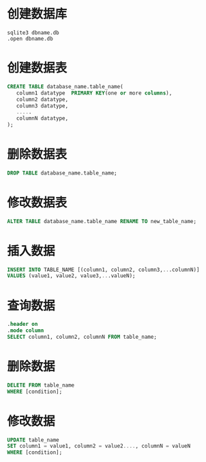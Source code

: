 # 创建数据库
```
sqlite3 dbname.db
.open dbname.db
```
# 创建数据表
```sql
CREATE TABLE database_name.table_name(
   column1 datatype  PRIMARY KEY(one or more columns),
   column2 datatype,
   column3 datatype,
   .....
   columnN datatype,
);
```
# 删除数据表
```sql
DROP TABLE database_name.table_name;
```
# 修改数据表
```sql
ALTER TABLE database_name.table_name RENAME TO new_table_name;
```
# 插入数据
```sql
INSERT INTO TABLE_NAME [(column1, column2, column3,...columnN)]  
VALUES (value1, value2, value3,...valueN);
```
# 查询数据
```sql
.header on
.mode column
SELECT column1, column2, columnN FROM table_name;
```
# 删除数据
```sql
DELETE FROM table_name
WHERE [condition];
```
# 修改数据
```sql
UPDATE table_name
SET column1 = value1, column2 = value2...., columnN = valueN
WHERE [condition];
```